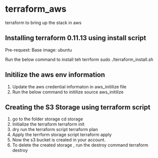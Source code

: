 # terraform_aws
terraform to bring up the stack in aws
## Installing terraform 0.11.13 using install script
Pre-request:
Base image: ubuntu

Run the below command to install teh terrform 
sudo ./terraform_install.sh

## Initilize the aws env information

1. Update the aws credential informaton in aws_initilize file
2. Run the below command to initilize
   source aws_initilize

## Creating the S3 Storage using terraform script

1. go to the folder storage 
   cd storage
2. Initialize the terraform
   terraform init
3. dry run the terraform script
   terraform plan
4. Apply the terrform storage script
   terraform apply
5. Now the s3 bucket is created in your account.
6. To delete the created storage , run the destroy command
   terraform destroy
   
 

